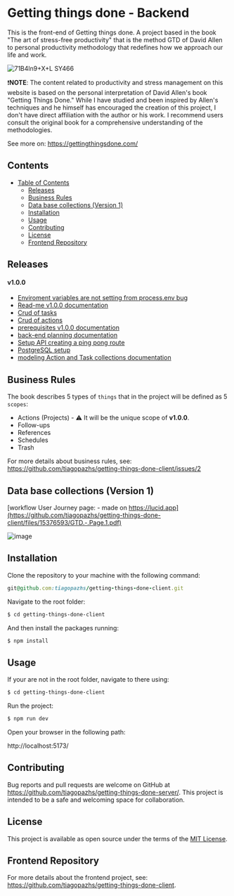 # Getting things done - Backend

This is the front-end of Getting things done.
A project based in the book "The art of stress-free productivity" that is the method GTD of David Allen to personal productivity methodology that redefines how we approach our life and work.

![71B4ln9+X+L _SY466_](https://github.com/tiagopazhs/getting-things-done-client/assets/81580990/20eb368c-dfc4-4163-8440-5a898d8869bc)


❗**NOTE**: The content related to productivity and stress management on this website is based on the personal interpretation of David Allen's book "Getting Things Done." While I have studied and been inspired by Allen's techniques and he himself has encouraged the creation of this project, I don't have direct affiliation with the author or his work. I recommend users consult the original book for a comprehensive understanding of the methodologies.

See more on: https://gettingthingsdone.com/


## Contents

- [Table of Contents](#table-of-contents)
  - [Releases](#releases)
  - [Business Rules](#business-rules)
  - [Data base collections (Version 1)](#data-base-collections-version-1)
  - [Installation](#installation)
  - [Usage](#usage)
  - [Contributing](#contributing)
  - [License](#license)
  - [Frontend Repository](#frontend-repository)
 
## Releases

#### v1.0.0

- [Enviroment variables are not setting from process.env bug](https://github.com/tiagopazhs/getting-things-done-server/issues/11)
- [Read-me v1.0.0 documentation](https://github.com/tiagopazhs/getting-things-done-server/issues/8)
- [Crud of tasks](https://github.com/tiagopazhs/getting-things-done-server/issues/5)
- [Crud of actions](https://github.com/tiagopazhs/getting-things-done-server/issues/4)
- [prerequisites v1.0.0 documentation](https://github.com/tiagopazhs/getting-things-done-server/issues/3)
- [back-end planning documentation](https://github.com/tiagopazhs/getting-things-done-server/issues/1)
- [Setup API creating a ping pong route](https://github.com/tiagopazhs/getting-things-done-server/issues/7)
- [PostgreSQL setup](https://github.com/tiagopazhs/getting-things-done-server/issues/6)
- [modeling Action and Task collections documentation](https://github.com/tiagopazhs/getting-things-done-server/issues/2)


## Business Rules

The book describes 5 types of `things` that in the project will be defined as 5 `scopes`:
- Actions (Projects) - ⚠️ It will be the unique scope of **v1.0.0**.
- Follow-ups
- References
- Schedules
- Trash

For more details about business rules, see: https://github.com/tiagopazhs/getting-things-done-client/issues/2


## Data base collections (Version 1)

[workflow User Journey page: - made on https://lucid.app](https://github.com/tiagopazhs/getting-things-done-client/files/15376593/GTD.-.Page.1.pdf)

![image](https://github.com/tiagopazhs/getting-things-done-server/assets/81580990/87a9bc9d-fd77-4a93-a1e1-1291b2eba38f)

## Installation

Clone the repository to your machine with the following command:

```ruby
git@github.com:tiagopazhs/getting-things-done-client.git
```

Navigate to the root folder:

```bash
$ cd getting-things-done-client
```

And then install the packages running:

```bash
$ npm install
```

## Usage

If your are not in the root folder, navigate to there using:

```bash
$ cd getting-things-done-client
```

Run the project:

```bash
$ npm run dev
```

Open your browser in the following path:

http://localhost:5173/


## Contributing
Bug reports and pull requests are welcome on GitHub at https://github.com/tiagopazhs/getting-things-done-server/. This project is intended to be a safe and welcoming space for collaboration.

## License
This project is available as open source under the terms of the [MIT License](https://opensource.org/license/MIT).

## Frontend Repository
For more details about the frontend project, see: https://github.com/tiagopazhs/getting-things-done-client.
